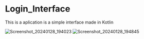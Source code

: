 # Login_Interface
 This is a aplication is a simple interface made in Kotlin
 
![Screenshot_20240128_194023](https://github.com/TafariDragon/Login_Interface/assets/106206000/623eb78d-12b9-4044-95b8-200e5c5c67db)
![Screenshot_20240128_194845](https://github.com/TafariDragon/Login_Interface/assets/106206000/4453df3c-f236-4881-9a5c-edd3cccd7797)
